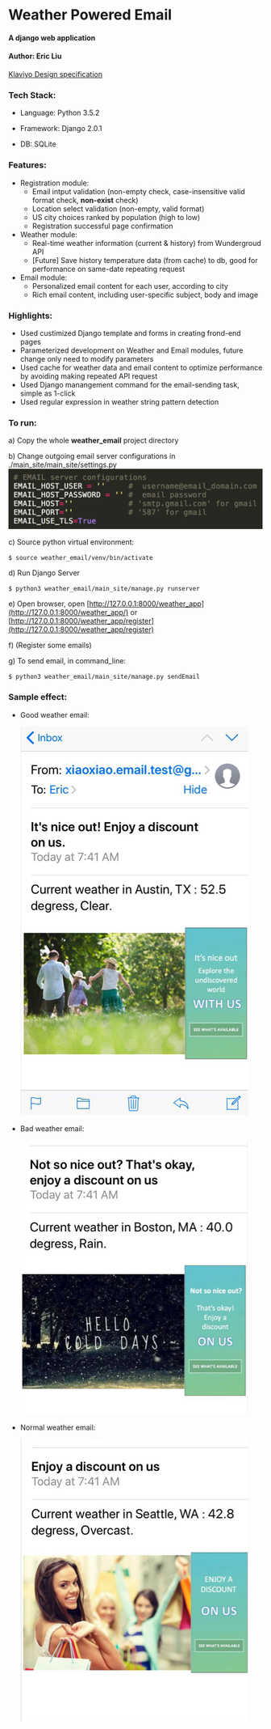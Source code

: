 # Weather Powered Email

#### A django web application 
#### Author: Eric Liu
[Klaviyo Design specification](https://www.klaviyo.com/weather-app)

### Tech Stack:
* Language: Python 3.5.2

* Framework: Django 2.0.1

* DB: SQLite

### Features:

* Registration module:
	- Email intput validation (non-empty check, case-insensitive valid format check, **non-exist** check)
	- Location select validation (non-empty, valid format)
	- US city choices ranked by population (high to low)
	- Registration successful page confirmation
* Weather module:
	- Real-time weather information (current & history) from Wundergroud API
	- [Future] Save history temperature data (from cache) to db, good for performance on same-date repeating request
* Email module:
	- Personalized email content for each user, according to city
	- Rich email content, including user-specific subject, body and image
	
### Highlights:
* Used custimized Django template and forms in creating frond-end pages
* Parameterized development on Weather and Email modules, future change only need to modify parameters
* Used cache for weather data and email content to optimize performance by avoiding making repeated API request
* Used Django manangement command for the email-sending task, simple as 1-click
* Used regular expression in weather string pattern detection


### To run:
a) Copy the whole **weather_email** project directory 

b) Change outgoing email server configurations in ./main\_site/main\_site/settings.py ![email_setting](./email_config.png)
	
c) Source python virtual environment: 

	$ source weather_email/venv/bin/activate
		
d) Run Django Server

	$ python3 weather_email/main_site/manage.py runserver 
	
e) Open browser, open [http://127.0.0.1:8000/weather_app](http://127.0.0.1:8000/weather_app/) or [http://127.0.0.1:8000/weather_app/register](http://127.0.0.1:8000/weather_app/register)

f) (Register some emails)

g) To send email, in command_line:
	
	$ python3 weather_email/main_site/manage.py sendEmail  

### Sample effect:
* Good weather email:

	![good](./demo1.png)
	
* Bad weather email:

	![bad](./demo2.png)
	
* Normal weather email:
	
	![normal](./demo3.png)
	


	
